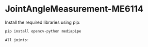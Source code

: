 # JointAngleMeasurement-ME6114

Install the required libraries using pip:

```bash
pip install opencv-python mediapipe

All joints:


